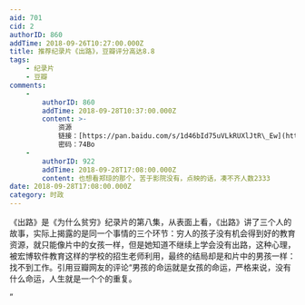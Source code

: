 ```yaml
---
aid: 701
cid: 2
authorID: 860
addTime: 2018-09-26T10:27:00.000Z
title: 推荐纪录片《出路》，豆瓣评分高达8.8
tags:
    - 纪录片
    - 豆瓣
comments:
    -
        authorID: 860
        addTime: 2018-09-28T10:37:00.000Z
        content: >-
            资源
            链接：[https://pan.baidu.com/s/1d46bId75uVLkRUXlJtR\_Ew](https://pan.baidu.com/s/1d46bId75uVLkRUXlJtR_Ew)
            密码：74Bo
    -
        authorID: 922
        addTime: 2018-09-28T17:08:00.000Z
        content: 也想看郑琼的那个，苦于影院没有，点映的话，凑不齐人数2333
date: 2018-09-28T17:08:00.000Z
category: 时政
---
```


《出路》是《为什么贫穷》纪录片的第八集，从表面上看，《出路》讲了三个人的故事，实际上揭露的是同一个事情的三个环节：穷人的孩子没有机会得到好的教育资源，就只能像片中的女孩一样，但是她知道不继续上学会没有出路，这种心理，被宏博软件教育这样的学校的招生老师利用，最终的结局却是和片中的男孩一样：找不到工作。引用豆瓣网友的评论“男孩的命运就是女孩的命运，严格来说，没有什么命运，人生就是一个个的重复。

”
